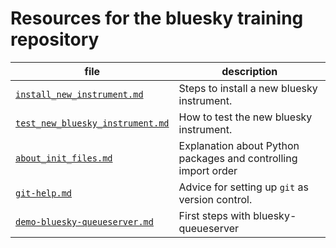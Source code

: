 # Resources for the bluesky training repository

file | description
--- | ---
[`install_new_instrument.md`](./install_new_instrument.md) | Steps to install a new bluesky instrument.
[`test_new_bluesky_instrument.md`](./test_new_bluesky_instrument.md) | How to test the new bluesky instrument.
[`about_init_files.md`](./about_init_files.md) | Explanation about Python packages and controlling import order
[`git-help.md`](./git-help.md) | Advice for setting up `git` as version control.
[`demo-bluesky-queueserver.md`](./demo-bluesky-queueserver.md) | First steps with bluesky-queueserver
